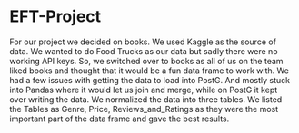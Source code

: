 # EFT-Project

For our project we decided on books. We used Kaggle as the source of data. We wanted to do Food Trucks as our data but sadly there were no working API keys. So, we switched over to books as all of us on the team liked books and thought that it would be a fun data frame to work with. We had a few issues with getting the data to load into PostG. And mostly stuck into Pandas where it would let us join and merge, while on PostG it kept over writing the data. We normalized the data into three tables. We listed the Tables as Genre, Price, Reviews_and_Ratings as they were the most important part of the data frame and gave the best results. 